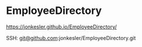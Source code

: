 # EmployeeDirectory

https://jonkesler.github.io/EmployeeDirectory/

SSH:  git@github.com:jonkesler/EmployeeDirectory.git

